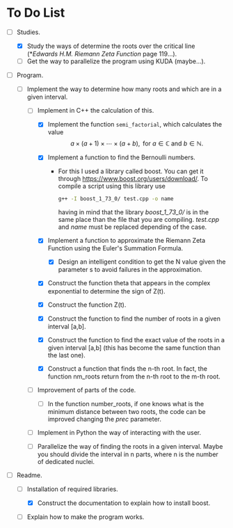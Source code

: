 # To Do List

- [ ] Studies.
   - [x] Study the ways of determine the roots over the critical line (**Edwards H.M. Riemann Zeta Function* page 119...).
   - [ ] Get the way to parallelize the program using KUDA (maybe...).

 - [ ] Program.

    - [ ] Implement the way to determine how many roots and which are in a given interval.

       - [ ] Implement in C++ the calculation of this.

         - [x] Implement the function `semi_factorial`, which calculates the value
           $$
           a\times(a+1)\times\cdots\times (a+b), \text{ for } a\in\mathbb{C} \text{ and }b\in\mathbb{N}.
           $$

         - [x] Implement a function to find the Bernoulli numbers.

           - For this I used a library called boost. You can get it through https://www.boost.org/users/download/. To compile a script using this library use 

             ```bash
             g++ -I boost_1_73_0/ test.cpp -o name
             ```

             having in mind that the library *boost_1_73_0/* is in the same place than the file that you are compiling. *test.cpp* and *name* must be replaced depending of the case.

         - [x] Implement a function to approximate the Riemann Zeta Function using the Euler's Summation Formula.

           - [x] Design an intelligent condition to get the N value given the parameter s to avoid failures in the approximation.
       
         - [x] Construct the function theta that appears in the complex exponential to determine the sign of Z(t).
       
         - [x] Construct the function Z(t).
       
         - [x] Construct the function to find the number of roots in a given interval [a,b].
       
         - [x] Construct the function to find the exact value of the roots in a given interval [a,b] (this has become the same function than the last one).
       
         - [x] Construct a function that finds the n-th root. In fact, the function nm_roots return from the n-th root to the m-th root.
       
       - [ ] Improvement of parts of the code.
       
          - [ ] In the function number_roots, if one knows what is the minimum distance between two roots, the code can be improved changing the *prec* parameter.
       
       - [ ] Implement in Python the way of interacting with the user.
       
       - [ ] Parallelize the way of finding the roots in a given interval. Maybe you should divide the interval in n parts, where n is the number of dedicated nuclei.

 - [ ] Readme.

    - [ ] Installation of required libraries.
       - [x] Construct the documentation to explain how to install boost.
    - [ ] Explain how to make the program works.



